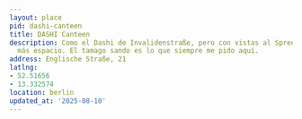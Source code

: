 ```yaml
---
layout: place
pid: dashi-canteen
title: DASHI Canteen
description: Como el Dashi de Invalidenstraße, pero con vistas al Spree y con mucho
  más espacio. El tamago sando es lo que siempre me pido aquí.
address: Englische Straße, 21
latlng:
- 52.51656
- 13.332574
location: berlin
updated_at: '2025-08-10'
---
```

